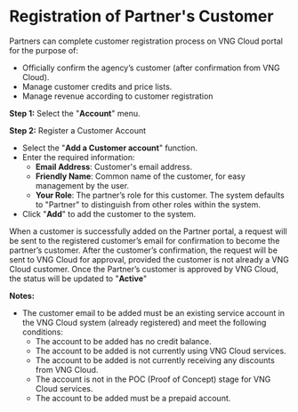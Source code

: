# Registration of Partner's Customer

Partners can complete customer registration process on VNG Cloud portal for the purpose of:

* Officially confirm the agency’s customer (after confirmation from VNG Cloud).
* Manage customer credits and price lists.
* Manage revenue according to customer registration

**Step 1:** Select the "**Account**" menu.

**Step 2:** Register a Customer Account

* Select the "**Add a Customer account**" function.
* Enter the required information:
  * **Email Address**: Customer's email address.
  * **Friendly Name**: Common name of the customer, for easy management by the user.
  * **Your Role**: The partner’s role for this customer. The system defaults to "Partner" to distinguish from other roles within the system.
* Click "**Add**" to add the customer to the system.

When a customer is successfully added on the Partner portal, a request will be sent to the registered customer’s email for confirmation to become the partner’s customer. After the customer’s confirmation, the request will be sent to VNG Cloud for approval, provided the customer is not already a VNG Cloud customer. Once the Partner’s customer is approved by VNG Cloud, the status will be updated to "**Active**"

**Notes:**

* The customer email to be added must be an existing service account in the VNG Cloud system (already registered) and meet the following conditions:
  * The account to be added has no credit balance.
  * The account to be added is not currently using VNG Cloud services.
  * The account to be added is not currently receiving any discounts from VNG Cloud.
  * The account is not in the POC (Proof of Concept) stage for VNG Cloud services.
  * The account to be added must be a prepaid account.
